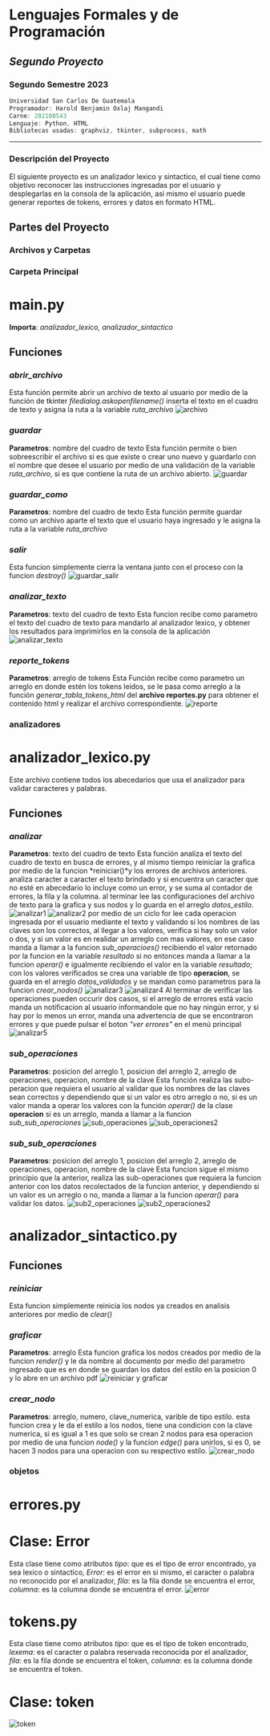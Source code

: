 # **Lenguajes Formales y de Programación**
## *Segundo Proyecto*
### **Segundo Semestre 2023**

```js
Universidad San Carlos De Guatemala
Programador: Harold Benjamin Oxlaj Mangandi
Carne: 202100543
Lenguaje: Python, HTML
Bibliotecas usadas: graphviz, tkinter, subprocess, math
```
---
### Descripción del Proyecto
El siguiente proyecto es un analizador lexico y sintactico, el cual tiene como objetivo reconocer las instrucciones ingresadas por el usuario y desplegarlas en la consola de la aplicación, asi mismo el usuario puede generar reportes de tokens, errores y datos en formato HTML.
## Partes del Proyecto
### **Archivos y Carpetas**
### Carpeta Principal
# main.py
**Importa**: *analizador_lexico, analizador_sintactico*
## **Funciones**
### *abrir_archivo*
Esta función permite abrir un archivo de texto al usuario por medio de la función de tkinter 
*filedialog.askopenfilename()* inserta el texto en el cuadro de texto y asigna la ruta a la variable *ruta_archivo*
![archivo](https://i.ibb.co/pft3XWD/abrir.png)
### *guardar*
**Parametros**: nombre del cuadro de texto
Esta función permite o bien sobreescribir el archivo si es que existe o crear uno nuevo y guardarlo con el nombre que desee el usuario por medio de una validación de la variable *ruta_archivo*, si es que contiene la ruta de un archivo abierto.
![guardar](https://i.ibb.co/z7YkbPd/guardar.png)
### *guardar_como*
**Parametros**: nombre del cuadro de texto
Esta función permite guardar como un archivo aparte el texto que el usuario haya ingresado y le asigna la ruta a la variable *ruta_archivo*
### *salir*
Esta funcion simplemente cierra la ventana junto con el proceso con la funcion *destroy()*
![guardar_salir](https://i.ibb.co/TgQ2y6N/guardar-como.png)
### *analizar_texto*
**Parametros**: texto del cuadro de texto
Esta funcion recibe como parametro el texto del cuadro de texto para mandarlo al analizador lexico, y obtener los resultados para imprimirlos en la consola de la aplicación
![analizar_texto](https://i.ibb.co/kxrxSvr/analizar-texto.png)
### *reporte_tokens*
**Parametros**: arreglo de tokens
Esta Función recibe como parametro un arreglo en donde estén los tokens leidos, se le pasa como arreglo a la función *generar_tabla_tokens_html* del **archivo reportes.py** para obtener el contenido html y realizar el archivo correspondiente.
![reporte](https://i.ibb.co/RQwqTQ8/reporte-documento.png)
### analizadores
# analizador_lexico.py
Este archivo contiene todos los abecedarios que usa el analizador para validar caracteres y palabras.
## **Funciones**
### *analizar*
**Parametros**: texto del cuadro de texto
Esta función analiza el texto del cuadro de texto en busca de errores, y al mismo tiempo reiniciar la grafica por medio de la funcion *reiniciar()*y los errores de archivos anteriores.
analiza caracter a caracter el texto brindado y si encuentra un caracter que no esté en abecedario lo incluye como un error, y se suma al contador de errores, la fila y la columna.
al terminar lee las configuraciones del archivo de texto para la grafica y sus nodos y lo guarda en el arreglo *datos_estilo*.
![analizar1](https://i.ibb.co/HpZxhxk/analizar1.png)
![analizar2](https://i.ibb.co/k3MwPbV/analizar2.png)
por medio de un ciclo for lee cada operacion ingresada por el usuario mediante el texto y validando si los nombres de las claves son los correctos, al llegar a los valores, verifica si hay solo un valor o dos, y si un valor es en realidar un arreglo con mas valores, en ese caso manda a llamar a la funcion *sub_operacioes()* recibiendo el valor retornado por la funcion en la variable *resultado*  si no entonces manda a llamar a la funcion *operar()* e igualmente recibiendo el valor en la variable *resultado*; con los valores verificados se crea una variable de tipo **operacion**, se guarda en el arreglo *datos_validados* y se mandan como parametros para la funcion *crear_nodos()*
![analizar3](https://i.ibb.co/vz5tPqY/analizar3.png)
![analizar4](https://i.ibb.co/FJmjXXt/analizar4.png)
Al terminar de verificar las operaciones pueden occurir dos casos, si el arreglo de errores está vacio manda un notificacion al usuario informandole que no hay ningún error, y si hay por lo menos un error, manda una advertencia de que se encontraron errores y que puede pulsar el boton *"ver errores"* en el menú principal
![analizar5](https://i.ibb.co/5MtyR9M/analizar5.png)
### *sub_operaciones*
**Parametros**: posicion del arreglo 1, posicion del arreglo 2, arreglo de operaciones, operacion, nombre de la clave
Esta función realiza las subo-peracion que requiera el usuario al validar que los nombres de las claves sean correctos y dependiendo que si un valor es otro arreglo o no, si es un valor manda a operar los valores con la función *operar()* de la clase **operacion** si es un arreglo, manda a llamar a la funcion *sub_sub_operaciones*
![sub_operaciones](https://i.ibb.co/Pwr8kWT/sub-operar1.png)
![sub_operaciones2](https://i.ibb.co/J5Sw3N1/sub-operar2.png)
### *sub_sub_operaciones*
**Parametros**: posicion del arreglo 1, posicion del arreglo 2, arreglo de operaciones, operacion, nombre de la clave
Esta funcion sigue el mismo principio que la anterior, realiza las sub-operaciones que requiera la funcion anterior con los datos recolectados de la funcion anterior, y dependiendo si un valor es un arreglo o no, manda a llamar a la funcion *operar()* para validar los datos.
![sub2_operaciones](https://i.ibb.co/87RKhDT/sub-sub-operar.png)
![sub2_operaciones2](https://i.ibb.co/tLyPTgd/sub-sub-operar2.png)
# analizador_sintactico.py
## **Funciones**
### *reiniciar*
Esta funcion simplemente reinicia los nodos ya creados en analisis anteriores por medio de *clear()*
### *graficar*
**Parametros**: arreglo
Esta funcion grafica los nodos creados por medio de la funcion *render()* y le da nombre al documento por medio del parametro ingresado que es en donde se guardan los datos del estilo en la posicion 0 y lo abre en un archivo pdf
![reiniciar y graficar](https://i.ibb.co/fFzns3y/reinicar-graficar.png)
### *crear_nodo*
**Parametros**: arreglo, numero, clave_numerica, varible de tipo estilo.
esta funcion crea y le da el estilo a los nodos, tiene una condicion con la clave numerica, si es igual a 1 es que solo se crean 2 nodos para esa operacion por medio de una funcion *node()* y la funcion *edge()* para unirlos, si es 0, se hacen 3 nodos para una operacion con su respectivo estilo.
![crear_nodo](https://i.ibb.co/fXVDPYF/crear-nodo.png)

### objetos
# errores.py
# **Clase**: Error
Esta clase tiene como atributos *tipo*: que es el tipo de error encontrado, ya sea lexico o sintactico, *Error*: es el error en si mismo, el caracter o palabra no reconocido por el analizador, *fila*: es la fila donde se encuentra el error, *columna*: es la columna donde se encuentra el error. 
![error](https://i.ibb.co/Y2rb5yY/error.png)
# tokens.py
Esta clase tiene como atributos *tipo*: que es el tipo de token encontrado, *lexema*: es el caracter o palabra reservada reconocida por el analizador, *fila*: es la fila donde se encuentra el token, *columna*: es la columna donde se encuentra el token. 
# **Clase**: token
![token](https://i.ibb.co/bBn7m7z/token.png)